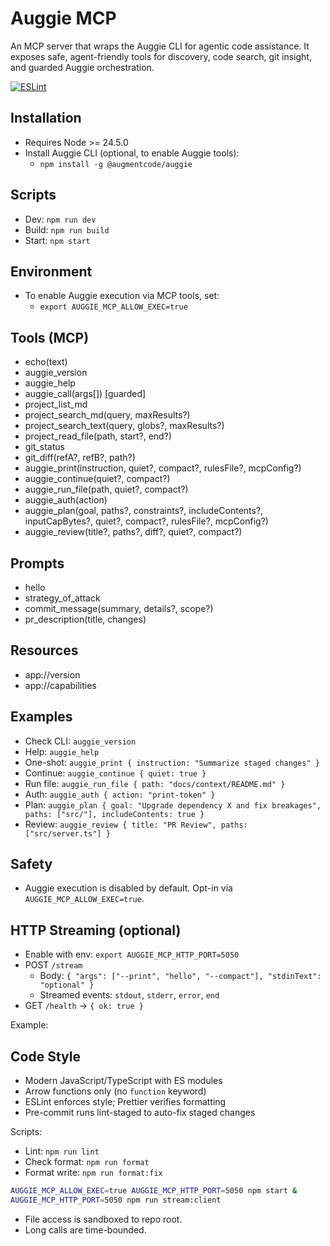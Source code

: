 # Auggie MCP

An MCP server that wraps the Auggie CLI for agentic code assistance. It exposes safe, agent-friendly tools for discovery, code search, git insight, and guarded Auggie orchestration.

[![ESLint](https://img.shields.io/badge/code%20style-ESLint%20%2B%20Prettier-blue)](https://eslint.org/)

## Installation

- Requires Node >= 24.5.0
- Install Auggie CLI (optional, to enable Auggie tools):
  - `npm install -g @augmentcode/auggie`

## Scripts

- Dev: `npm run dev`
- Build: `npm run build`
- Start: `npm start`

## Environment

- To enable Auggie execution via MCP tools, set:
  - `export AUGGIE_MCP_ALLOW_EXEC=true`

## Tools (MCP)

- echo(text)
- auggie_version
- auggie_help
- auggie_call(args[]) [guarded]
- project_list_md
- project_search_md(query, maxResults?)
- project_search_text(query, globs?, maxResults?)
- project_read_file(path, start?, end?)
- git_status
- git_diff(refA?, refB?, path?)
- auggie_print(instruction, quiet?, compact?, rulesFile?, mcpConfig?)
- auggie_continue(quiet?, compact?)
- auggie_run_file(path, quiet?, compact?)
- auggie_auth(action)
- auggie_plan(goal, paths?, constraints?, includeContents?, inputCapBytes?, quiet?, compact?, rulesFile?, mcpConfig?)
- auggie_review(title?, paths?, diff?, quiet?, compact?)

## Prompts

- hello
- strategy_of_attack
- commit_message(summary, details?, scope?)
- pr_description(title, changes)

## Resources

- app://version
- app://capabilities

## Examples

- Check CLI: `auggie_version`
- Help: `auggie_help`
- One-shot: `auggie_print { instruction: "Summarize staged changes" }`
- Continue: `auggie_continue { quiet: true }`
- Run file: `auggie_run_file { path: "docs/context/README.md" }`
- Auth: `auggie_auth { action: "print-token" }`
- Plan: `auggie_plan { goal: "Upgrade dependency X and fix breakages", paths: ["src/"], includeContents: true }`
- Review: `auggie_review { title: "PR Review", paths: ["src/server.ts"] }`

## Safety

- Auggie execution is disabled by default. Opt-in via `AUGGIE_MCP_ALLOW_EXEC=true`.

## HTTP Streaming (optional)

- Enable with env: `export AUGGIE_MCP_HTTP_PORT=5050`
- POST `/stream`
  - Body: `{ "args": ["--print", "hello", "--compact"], "stdinText": "optional" }`
  - Streamed events: `stdout`, `stderr`, `error`, `end`
- GET `/health` -> `{ ok: true }`

Example:

## Code Style

- Modern JavaScript/TypeScript with ES modules
- Arrow functions only (no `function` keyword)
- ESLint enforces style; Prettier verifies formatting
- Pre-commit runs lint-staged to auto-fix staged changes

Scripts:

- Lint: `npm run lint`
- Check format: `npm run format`
- Format write: `npm run format:fix`

```bash
AUGGIE_MCP_ALLOW_EXEC=true AUGGIE_MCP_HTTP_PORT=5050 npm start &
AUGGIE_MCP_HTTP_PORT=5050 npm run stream:client
```

- File access is sandboxed to repo root.
- Long calls are time-bounded.
